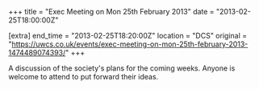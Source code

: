 +++
title = "Exec Meeting on Mon 25th February 2013"
date = "2013-02-25T18:00:00Z"

[extra]
end_time = "2013-02-25T18:20:00Z"
location = "DCS"
original = "https://uwcs.co.uk/events/exec-meeting-on-mon-25th-february-2013-1474489074393/"
+++

A discussion of the society's plans for the coming weeks. Anyone is welcome to attend to put forward their ideas.

